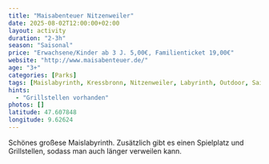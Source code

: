 ```yaml
---
title: "Maisabenteuer Nitzenweiler"
date: 2025-08-02T12:00:00+02:00
layout: activity
duration: "2-3h"
season: "Saisonal"
price: "Erwachsene/Kinder ab 3 J. 5,00€, Familienticket 19,00€"
website: "http://www.maisabenteuer.de/"
age: "3+"
categories: [Parks]
tags: [Maislabyrinth, Kressbronn, Nitzenweiler, Labyrinth, Outdoor, Saisonal]
hints: 
  - "Grillstellen vorhanden"
photos: []
latitude: 47.607848
longitude: 9.62624
---
```


Schönes großese Maislabyrinth. Zusätzlich gibt es einen Spielplatz und Grillstellen, sodass man auch länger verweilen kann.
